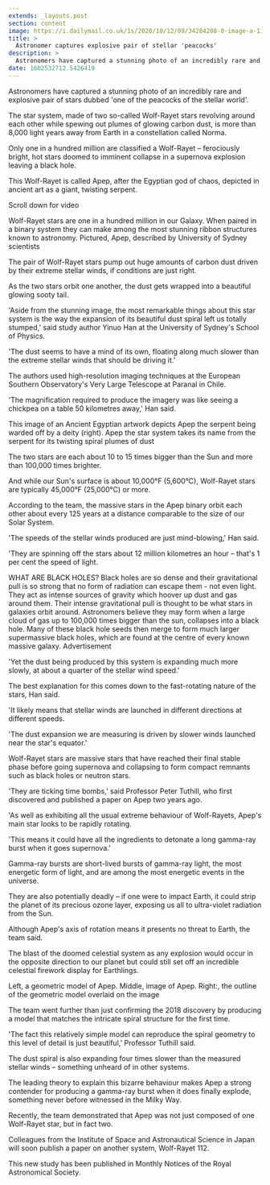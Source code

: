```yaml
--- 
extends: _layouts.post 
section: content 
image: https://i.dailymail.co.uk/1s/2020/10/12/09/34284208-0-image-a-11_1602493084698.jpg 
title: > 
  Astronomer captures explosive pair of stellar 'peacocks' 
description: > 
  Astronomers have captured a stunning photo of an incredibly rare and explosive pair of stars dubbed 'one of the peacocks of the stellar world'.'The speeds of the stellar winds produced are just mind-blowing,' Han said.'It likely means that stellar winds are launched in different directions at different speeds.The dust spiral is also expanding four times slower than the measured stellar winds – something unheard of in other systems.Colleagues from the Institute of Space and Astronautical Science in Japan will soon publish a paper on another system, Wolf-Rayet 112. 
date: 1602532712.5426419 
--- 
```

Astronomers have captured a stunning photo of an incredibly rare and explosive pair of stars dubbed 'one of the peacocks of the stellar world'.

The star system, made of two so-called Wolf-Rayet stars revolving around each other while spewing out plumes of glowing carbon dust, is more than 8,000 light years away from Earth in a constellation called Norma.

Only one in a hundred million are classified a Wolf-Rayet – ferociously bright, hot stars doomed to imminent collapse in a supernova explosion leaving a black hole.

This Wolf-Rayet is called Apep, after the Egyptian god of chaos, depicted in ancient art as a giant, twisting serpent.

Scroll down for video

Wolf-Rayet stars are one in a hundred million in our Galaxy. When paired in a binary system they can make among the most stunning ribbon structures known to astronomy. Pictured, Apep, described by University of Sydney scientists

The pair of Wolf-Rayet stars pump out huge amounts of carbon dust driven by their extreme stellar winds, if conditions are just right.

As the two stars orbit one another, the dust gets wrapped into a beautiful glowing sooty tail.

'Aside from the stunning image, the most remarkable things about this star system is the way the expansion of its beautiful dust spiral left us totally stumped,' said study author Yinuo Han at the University of Sydney's School of Physics.

'The dust seems to have a mind of its own, floating along much slower than the extreme stellar winds that should be driving it.'

The authors used high-resolution imaging techniques at the European Southern Observatory's Very Large Telescope at Paranal in Chile.

'The magnification required to produce the imagery was like seeing a chickpea on a table 50 kilometres away,' Han said.



This image of an Ancient Egyptian artwork depicts Apep the serpent being warded off by a deity (right). Apep the star system takes its name from the serpent for its twisting spiral plumes of dust

The two stars are each about 10 to 15 times bigger than the Sun and more than 100,000 times brighter.

And while our Sun's surface is about 10,000°F (5,600°C), Wolf-Rayet stars are typically 45,000°F (25,000°C) or more.

According to the team, the massive stars in the Apep binary orbit each other about every 125 years at a distance comparable to the size of our Solar System.

'The speeds of the stellar winds produced are just mind-blowing,' Han said.

'They are spinning off the stars about 12 million kilometres an hour – that's 1 per cent the speed of light.

WHAT ARE BLACK HOLES? Black holes are so dense and their gravitational pull is so strong that no form of radiation can escape them - not even light. They act as intense sources of gravity which hoover up dust and gas around them. Their intense gravitational pull is thought to be what stars in galaxies orbit around. Astronomers believe they may form when a large cloud of gas up to 100,000 times bigger than the sun, collapses into a black hole. Many of these black hole seeds then merge to form much larger supermassive black holes, which are found at the centre of every known massive galaxy. Advertisement

'Yet the dust being produced by this system is expanding much more slowly, at about a quarter of the stellar wind speed.'

The best explanation for this comes down to the fast-rotating nature of the stars, Han said.

'It likely means that stellar winds are launched in different directions at different speeds.

'The dust expansion we are measuring is driven by slower winds launched near the star's equator.'

Wolf-Rayet stars are massive stars that have reached their final stable phase before going supernova and collapsing to form compact remnants such as black holes or neutron stars.

'They are ticking time bombs,' said Professor Peter Tuthill, who first discovered and published a paper on Apep two years ago.

'As well as exhibiting all the usual extreme behaviour of Wolf-Rayets, Apep's main star looks to be rapidly rotating.

'This means it could have all the ingredients to detonate a long gamma-ray burst when it goes supernova.'

Gamma-ray bursts are short-lived bursts of gamma-ray light, the most energetic form of light, and are among the most energetic events in the universe.

They are also potentially deadly – if one were to impact Earth, it could strip the planet of its precious ozone layer, exposing us all to ultra-violet radiation from the Sun.

Although Apep's axis of rotation means it presents no threat to Earth, the team said.

The blast of the doomed celestial system as any explosion would occur in the opposite direction to our planet but could still set off an incredible celestial firework display for Earthlings.

Left, a geometric model of Apep. Middle, image of Apep. Right:, the outline of the geometric model overlaid on the image

The team went further than just confirming the 2018 discovery by producing a model that matches the intricate spiral structure for the first time.

'The fact this relatively simple model can reproduce the spiral geometry to this level of detail is just beautiful,' Professor Tuthill said.

The dust spiral is also expanding four times slower than the measured stellar winds – something unheard of in other systems.

The leading theory to explain this bizarre behaviour makes Apep a strong contender for producing a gamma-ray burst when it does finally explode, something never before witnessed in the Milky Way.

Recently, the team demonstrated that Apep was not just composed of one Wolf-Rayet star, but in fact two.

Colleagues from the Institute of Space and Astronautical Science in Japan will soon publish a paper on another system, Wolf-Rayet 112.

This new study has been published in Monthly Notices of the Royal Astronomical Society.